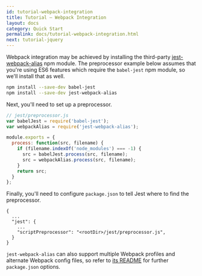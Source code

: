 ```yaml
---
id: tutorial-webpack-integration
title: Tutorial – Webpack Integration
layout: docs
category: Quick Start
permalink: docs/tutorial-webpack-integration.html
next: tutorial-jquery
---
```


Webpack integration may be achieved by installing the third-party [jest-webpack-alias](https://github.com/Ticketmaster/jest-webpack-alias) npm module. The preprocessor example below assumes that you're using ES6 features which require the `babel-jest` npm module, so we'll install that as well.

```sh
npm install --save-dev babel-jest
npm install --save-dev jest-webpack-alias
```

Next, you'll need to set up a preprocessor.

```javascript
// jest/preprocessor.js
var babelJest = require('babel-jest');
var webpackAlias = require('jest-webpack-alias');

module.exports = {
  process: function(src, filename) {
    if (filename.indexOf('node_modules') === -1) {
      src = babelJest.process(src, filename);
      src = webpackAlias.process(src, filename);
    }
    return src;
  }
};
```

Finally, you'll need to configure `package.json` to tell Jest where to find the preprocessor.

```
{
  ...
  "jest": {
    ...
    "scriptPreprocessor": "<rootDir>/jest/preprocessor.js",
  }
}
```

`jest-webpack-alias` can also support multiple Webpack profiles and alternate Webpack config files, so refer to [its README](https://github.com/Ticketmaster/jest-webpack-alias#packagejson-options) for further `package.json` options.
